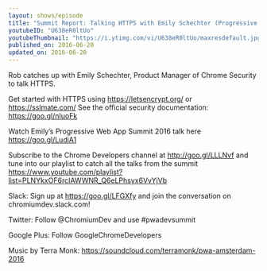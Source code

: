 ```yaml
---
layout: shows/episode
title: "Summit Report: Talking HTTPS with Emily Schechter (Progressive Web App Summit 2016)"
youtubeID: "U638eR0ltUo"
youtubeThumbnail: "https://i.ytimg.com/vi/U638eR0ltUo/maxresdefault.jpg"
published_on: 2016-06-20
updated_on: 2016-06-20
---
```


Rob catches up with Emily Schechter, Product Manager of Chrome Security to talk HTTPS. 

Get started with HTTPS using https://letsencrypt.org/ or https://sslmate.com/
See the official security documentation: https://goo.gl/nIuoFk 

Watch Emily’s Progressive Web App Summit 2016 talk here https://goo.gl/LudiA1

Subscribe to the Chrome Developers channel at http://goo.gl/LLLNvf and tune into our playlist to catch all the talks from the summit
https://www.youtube.com/playlist?list=PLNYkxOF6rcIAWWNR_Q6eLPhsyx6VvYjVb

Slack: Sign up at https://goo.gl/LFGXfy and join the conversation on chromiumdev.slack.com! 

Twitter: Follow @ChromiumDev and use #pwadevsummit

Google Plus: Follow GoogleChromeDevelopers

Music by Terra Monk: https://soundcloud.com/terramonk/pwa-amsterdam-2016
